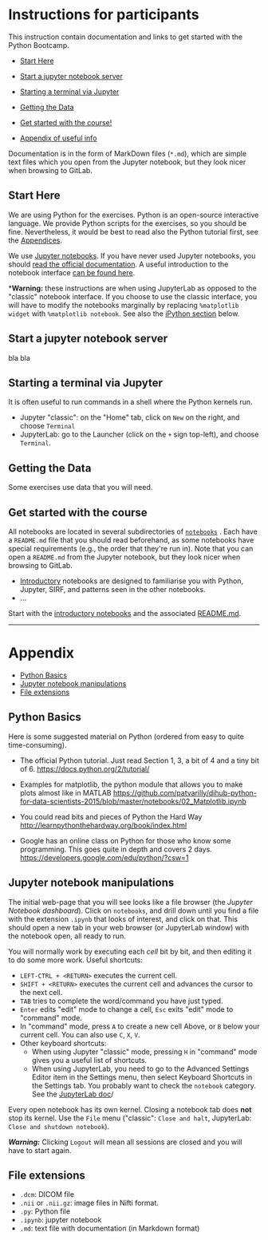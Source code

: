 # Instructions for participants

This instruction contain documentation and links to get started with the Python Bootcamp.

- [Start Here](#start-here)

- [Start a jupyter notebook server](#Start-a-jupyter-notebook-server)

- [Starting a terminal via Jupyter](#starting-a-terminal-via-jupyter)

- [Getting the Data](#getting-the-data)

- [Get started with the course!](#get-started-with-the-course)

- [Appendix of useful info](#appendix)

Documentation is in the form of MarkDown files (`*.md`), which are simple text files which you open from the Jupyter notebook, but they look nicer when browsing to GitLab.


## Start Here

We are using Python for the exercises. Python is an open-source interactive language. We provide Python scripts for the exercises, so you should be fine.
Nevertheless, it would be best to read also the Python tutorial first, see the [Appendices](#appendices).

We use [Jupyter notebooks](http://jupyter-notebook-beginner-guide.readthedocs.io/en/latest/what_is_jupyter.html).
If you have never used Jupyter notebooks, you should [read the official documentation](https://jupyter-notebook.readthedocs.io/en/stable/notebook.html).
A useful introduction to the notebook interface [can be found here](http://jupyter-notebook.readthedocs.io/en/stable/examples/Notebook/Notebook%20Basics.html).

***Warning:** these instructions are when using JupyterLab as opposed to the "classic" notebook interface. If you choose to use the classic interface, you will have to modify the notebooks marginally by replacing `%matplotlib widget` with `%matplotlib notebook`. See also the [iPython section](#ipython) below.


## Start a jupyter notebook server

bla bla


## Starting a terminal via Jupyter

It is often useful to run commands in a shell where the Python kernels run.
- Jupyter "classic": on the "Home" tab, click on `New` on the right, and choose `Terminal`
- JupyterLab: go to the Launcher (click on the `+` sign top-left), and choose `Terminal`.


## Getting the Data

Some exercises use data that you will need.

## Get started with the course

All notebooks are located in several subdirectories of [`notebooks`](./notebooks) . Each have a `README.md` file that you should read beforehand, as some notebooks have special requirements (e.g., the order that they're run in). Note that you can open a `README.md` from the Jupyter notebook, but they look nicer when browsing to GitLab.

- [Introductory](./notebooks/Introductory/) notebooks are designed to familiarise you with Python, Jupyter, SIRF, and patterns seen in the other notebooks.
- ...

Start with the [introductory notebooks](notebooks/Introductory/) and the associated [README.md](notebooks/Introductory/README.md).

---------------------------

# Appendix

- [Python Basics](#python)
- [Jupyter notebook manipulations](#jupyter-notebook-manipulations)
- [File extensions](#file-extensions)


## Python Basics

Here is some suggested material on Python (ordered from easy to quite time-consuming).

-   The official Python tutorial. Just read Section 1, 3, a bit of 4 and a tiny bit of 6.
    <https://docs.python.org/2/tutorial/>

-   Examples for matplotlib, the python module that allows you to make plots almost like in MATLAB
    <https://github.com/patvarilly/dihub-python-for-data-scientists-2015/blob/master/notebooks/02_Matplotlib.ipynb>

-   You could read bits and pieces of Python the Hard Way
    <http://learnpythonthehardway.org/book/index.html>

-   Google has an online class on Python for those who know some programming.
    This goes quite in depth and covers 2 days.
    <https://developers.google.com/edu/python/?csw=1>


## Jupyter notebook manipulations

The initial web-page that you will see looks like a file browser (the *Jupyter Notebook dashboard*).
Click on `notebooks`, and drill down until you find a file with the extension `.ipynb` that looks of interest, and click on that.
This should open a new tab in your web browser (or JupyterLab window) with the notebook open, all ready to run.

You will normally work by executing each *cell* bit by bit, and then editing it to do some more work. Useful shortcuts:

-   `LEFT-CTRL + <RETURN>` executes the current cell.
-   `SHIFT + <RETURN>` executes the current cell and advances the cursor to the next cell.
-   `TAB` tries to complete the word/command you have just typed.
-   `Enter` edits "edit" mode to change a cell, `Esc` exits "edit" mode to "command" mode.
-    In "command" mode, press `A` to create a new cell Above, or `B` below your current cell. You can also use `C`, `X`, `V`.
-    Other keyboard shortcuts:
     - When using Jupyter "classic" mode, pressing `H` in "command" mode gives you a useful list of shortcuts.
     - When using JupyterLab, you need to go to the Advanced Settings Editor item in the Settings menu, then select Keyboard Shortcuts in the Settings tab. You probably want to check the `notebook` category. See the [JupyterLab doc](https://jupyterlab.readthedocs.io/en/stable/user/interface.html#keyboard-shortcuts)/

Every open notebook has its own kernel. Closing a notebook tab does **not** stop its kernel.
Use the `File` menu ("classic": `Close and halt`, JupyterLab: `Close and shutdown notebook`).

***Warning:*** Clicking `Logout` will mean all sessions are closed and you will have to start again.


## File extensions

- `.dcm`: DICOM file
- `.nii` or `.nii.gz`: image files in Nifti format.
- `.py`: Python file
- `.ipynb`: jupyter notebook
- `.md`: text file with documentation (in Markdown format)
